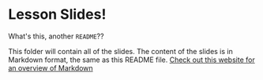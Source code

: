 # Lesson Slides!

What's this, another `README`??

This folder will contain all of the slides. The content of the slides is
in Markdown format, the same as this README file. [Check out this
website for an overview of
Markdown](https://www.markdownguide.org/basic-syntax/)

